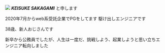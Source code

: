 ![](/img/avater-cat.png)  **_KEISUKE SAKAGAMI_** と申します

2020年7月からweb系受託企業でPGをしてます 駆け出しエンジニアです

38歳、新人おじさんです

新卒から公務員でしたが、人生は一度だ、挑戦しよう、起業しようと思い立ちエンジニア転向しました

